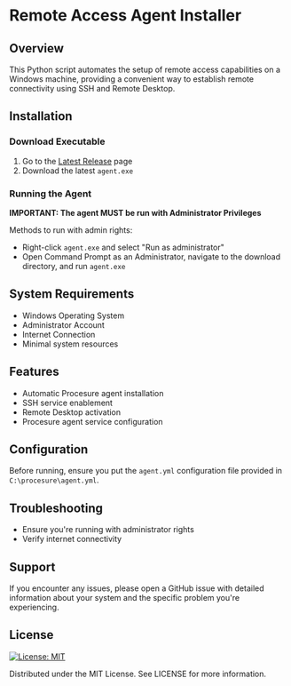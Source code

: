 # Remote Access Agent Installer

## Overview

This Python script automates the setup of remote access capabilities on a Windows machine, providing a convenient way to establish remote connectivity using SSH and Remote Desktop.

## Installation

### Download Executable

1. Go to the [Latest Release](https://github.com/Procesure/ProcesureWindowsAgent/releases/latest) page
2. Download the latest `agent.exe`

### Running the Agent

**IMPORTANT: The agent MUST be run with Administrator Privileges**

Methods to run with admin rights:
- Right-click `agent.exe` and select "Run as administrator"
- Open Command Prompt as an Administrator, navigate to the download directory, and run `agent.exe`

## System Requirements

- Windows Operating System
- Administrator Account
- Internet Connection
- Minimal system resources

## Features

- Automatic Procesure agent installation
- SSH service enablement
- Remote Desktop activation
- Procesure agent service configuration

## Configuration

Before running, ensure you put the `agent.yml` configuration file provided in `C:\procesure\agent.yml`.


## Troubleshooting

- Ensure you're running with administrator rights
- Verify internet connectivity

## Support

If you encounter any issues, please open a GitHub issue with detailed information about your system and the specific problem you're experiencing.

## License

[![License: MIT](https://img.shields.io/badge/License-MIT-yellow.svg)](https://opensource.org/licenses/MIT)

Distributed under the MIT License. See LICENSE for more information.
